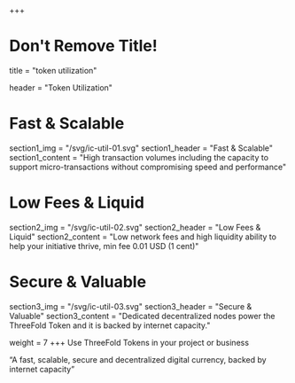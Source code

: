 +++
# Don't Remove Title!
title = "token utilization"

header = "Token Utilization"

# Fast & Scalable
section1_img = "/svg/ic-util-01.svg"
section1_header = "Fast & Scalable"
section1_content = "High transaction volumes including the capacity to support micro-transactions without compromising speed and performance"

# Low Fees & Liquid
section2_img = "/svg/ic-util-02.svg"
section2_header = "Low Fees & Liquid"
section2_content = "Low network fees and high liquidity ability to help your initiative thrive, min fee 0.01 USD (1 cent)"

# Secure & Valuable
section3_img = "/svg/ic-util-03.svg"
section3_header = "Secure & Valuable"
section3_content = "Dedicated decentralized nodes power the ThreeFold Token and it is backed by internet capacity."

weight = 7
+++
Use ThreeFold Tokens in your project or business 

“A fast, scalable, secure and decentralized digital currency, backed by internet capacity”


